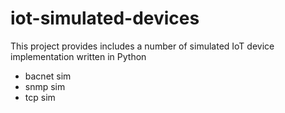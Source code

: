 # iot-simulated-devices
This project provides includes a number of simulated IoT device implementation written in Python
- bacnet sim
- snmp sim
- tcp sim